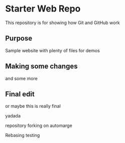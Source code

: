 # Starter Web Repo

This repository is for showing how Git and GitHub work

## Purpose

Sample website with plenty of files for demos

## Making some changes

and some more

## Final edit

or maybe this is really final

yadada

repository forking on automarge

Rebasing testing